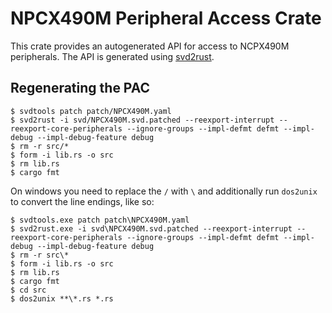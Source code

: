 # NPCX490M Peripheral Access Crate

This crate provides an autogenerated API for access to NCPX490M
peripherals. The API is generated using
[svd2rust](https://github.com/rust-embedded/svd2rust).

## Regenerating the PAC

```console
$ svdtools patch patch/NPCX490M.yaml
$ svd2rust -i svd/NPCX490M.svd.patched --reexport-interrupt --reexport-core-peripherals --ignore-groups --impl-defmt defmt --impl-debug --impl-debug-feature debug
$ rm -r src/*
$ form -i lib.rs -o src
$ rm lib.rs
$ cargo fmt
```

On windows you need to replace the `/` with `\` and additionally run
`dos2unix` to convert the line endings, like so:

```console
$ svdtools.exe patch patch\NPCX490M.yaml
$ svd2rust.exe -i svd\NPCX490M.svd.patched --reexport-interrupt --reexport-core-peripherals --ignore-groups --impl-defmt defmt --impl-debug --impl-debug-feature debug
$ rm -r src\*
$ form -i lib.rs -o src
$ rm lib.rs
$ cargo fmt
$ cd src
$ dos2unix **\*.rs *.rs
```
